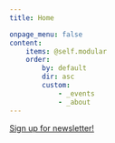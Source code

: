 ```yaml
---
title: Home

onpage_menu: false
content:
    items: @self.modular
    order:
        by: default
        dir: asc
        custom:
            - _events
            - _about
---
```

<a href="#" id="open-mc-popup" onclick ="showMailingPopUp(); return false;">Sign up for newsletter!</a>
<!-- MAILCHIMP MODAL FORM -->
 <script type="text/javascript" src="//s3.amazonaws.com/downloads.mailchimp.com/js/signup-forms/popup/embed.js" data-dojo-config="usePlainJson: true, isDebug: false"></script>
 <script>function showMailingPopUp() {
 require(["mojo/signup-forms/Loader"], function(L) { L.start({"baseUrl":"mc.us13.list-manage.com","uuid":"2cf9a968d70230ef789606d7f",
 "lid":"d665f91ec7"}) })
 document.cookie = "MCEvilPopupClosed=; expires=Thu, 01 Jan 1970 00:00:00 UTC";
 };</script>
